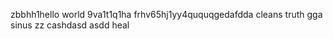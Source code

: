 zbbhh1hello world
9va1t1q1ha
frhv65hj1yy4ququqgedafdda
cleans
truth
gga
sinus
zz
cashdasd
asdd
heal

